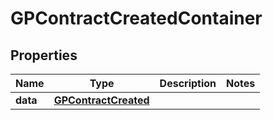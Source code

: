 

# GPContractCreatedContainer


## Properties

| Name | Type | Description | Notes |
|------------ | ------------- | ------------- | -------------|
|**data** | [**GPContractCreated**](GPContractCreated.md) |  |  |



